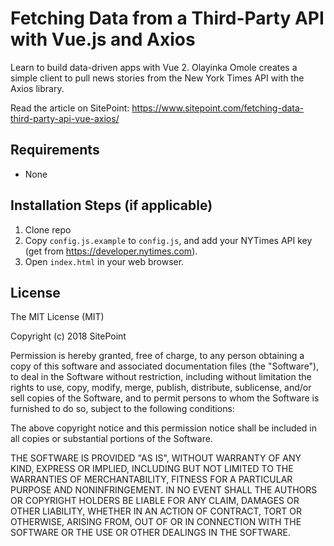 # Fetching Data from a Third-Party API with Vue.js and Axios

Learn to build data-driven apps with Vue 2. Olayinka Omole creates a simple client to pull news stories from the New York Times API with the Axios library.

Read the article on SitePoint: https://www.sitepoint.com/fetching-data-third-party-api-vue-axios/

## Requirements

* None

## Installation Steps (if applicable)

1. Clone repo
2. Copy `config.js.example` to `config.js`, and add your NYTimes API key (get from https://developer.nytimes.com).
3. Open `index.html` in your web browser.

## License

The MIT License (MIT)

Copyright (c) 2018 SitePoint

Permission is hereby granted, free of charge, to any person obtaining a copy of this software and associated documentation files (the "Software"), to deal in the Software without restriction, including without limitation the rights to use, copy, modify, merge, publish, distribute, sublicense, and/or sell copies of the Software, and to permit persons to whom the Software is furnished to do so, subject to the following conditions:

The above copyright notice and this permission notice shall be included in all copies or substantial portions of the Software.

THE SOFTWARE IS PROVIDED "AS IS", WITHOUT WARRANTY OF ANY KIND, EXPRESS OR IMPLIED, INCLUDING BUT NOT LIMITED TO THE WARRANTIES OF MERCHANTABILITY, FITNESS FOR A PARTICULAR PURPOSE AND NONINFRINGEMENT. IN NO EVENT SHALL THE AUTHORS OR COPYRIGHT HOLDERS BE LIABLE FOR ANY CLAIM, DAMAGES OR OTHER LIABILITY, WHETHER IN AN ACTION OF CONTRACT, TORT OR OTHERWISE, ARISING FROM, OUT OF OR IN CONNECTION WITH THE SOFTWARE OR THE USE OR OTHER DEALINGS IN THE SOFTWARE.
